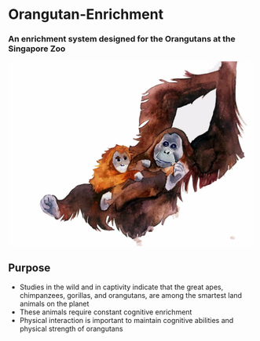 # Orangutan-Enrichment

### An enrichment system designed for the Orangutans at the Singapore Zoo

<img src="https://github.com/sadhikabilla/Orangutan-Enrichment/blob/master/orang.jpg" width=500>

## Purpose
* Studies in the wild and in captivity indicate that the great apes, chimpanzees, gorillas, and orangutans, are among the smartest land animals on the planet
* These animals require constant cognitive enrichment
* Physical interaction is important to maintain cognitive abilities and physical strength of orangutans  
